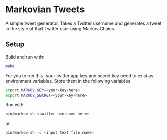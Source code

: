 # Markovian Tweets

A simple tweet generator. Takes a Twitter username and generates a tweet in the
style of that Twitter user using Markov Chains.

## Setup
Build and run with:
```sh
make
```

For you to run this, your twitter app key and secret key need to exist as
environment variables. Store them in the following variables

```sh
export MARKOV_KEY=<your-key-here>
export MARKOV_SECRET=<your-key-here>
```

Run with:
```sh
bin/markov.sh <twitter-username-here>
```
or
```sh
bin/markov.sh -s <input text file name>
```
